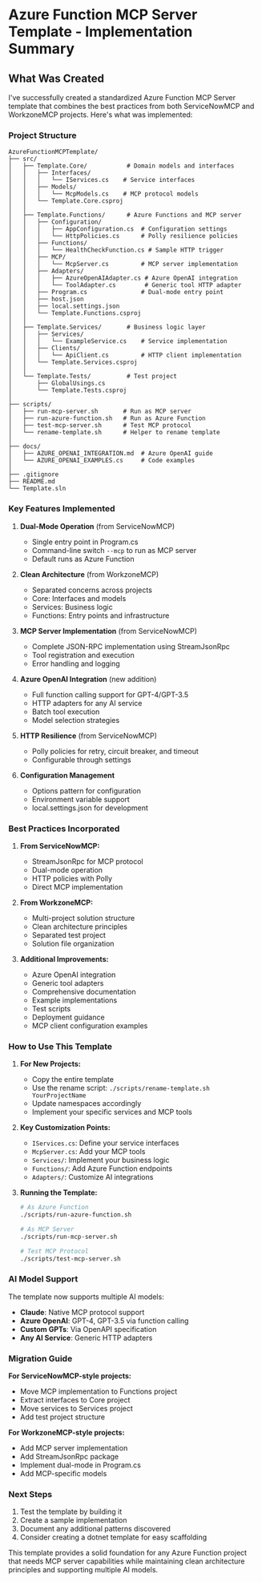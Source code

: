 # Azure Function MCP Server Template - Implementation Summary

## What Was Created

I've successfully created a standardized Azure Function MCP Server template that combines the best practices from both ServiceNowMCP and WorkzoneMCP projects. Here's what was implemented:

### Project Structure

```
AzureFunctionMCPTemplate/
├── src/
│   ├── Template.Core/           # Domain models and interfaces
│   │   ├── Interfaces/
│   │   │   └── IServices.cs    # Service interfaces
│   │   ├── Models/
│   │   │   └── McpModels.cs    # MCP protocol models
│   │   └── Template.Core.csproj
│   │
│   ├── Template.Functions/      # Azure Functions and MCP server
│   │   ├── Configuration/
│   │   │   ├── AppConfiguration.cs  # Configuration settings
│   │   │   └── HttpPolicies.cs      # Polly resilience policies
│   │   ├── Functions/
│   │   │   └── HealthCheckFunction.cs # Sample HTTP trigger
│   │   ├── MCP/
│   │   │   └── McpServer.cs         # MCP server implementation
│   │   ├── Adapters/
│   │   │   ├── AzureOpenAIAdapter.cs # Azure OpenAI integration
│   │   │   └── ToolAdapter.cs        # Generic tool HTTP adapter
│   │   ├── Program.cs               # Dual-mode entry point
│   │   ├── host.json
│   │   ├── local.settings.json
│   │   └── Template.Functions.csproj
│   │
│   ├── Template.Services/       # Business logic layer
│   │   ├── Services/
│   │   │   └── ExampleService.cs    # Service implementation
│   │   ├── Clients/
│   │   │   └── ApiClient.cs         # HTTP client implementation
│   │   └── Template.Services.csproj
│   │
│   └── Template.Tests/          # Test project
│       ├── GlobalUsings.cs
│       └── Template.Tests.csproj
│
├── scripts/
│   ├── run-mcp-server.sh       # Run as MCP server
│   ├── run-azure-function.sh   # Run as Azure Function
│   ├── test-mcp-server.sh      # Test MCP protocol
│   └── rename-template.sh      # Helper to rename template
│
├── docs/
│   ├── AZURE_OPENAI_INTEGRATION.md  # Azure OpenAI guide
│   └── AZURE_OPENAI_EXAMPLES.cs     # Code examples
│
├── .gitignore
├── README.md
└── Template.sln
```

### Key Features Implemented

1. **Dual-Mode Operation** (from ServiceNowMCP)
   - Single entry point in Program.cs
   - Command-line switch `--mcp` to run as MCP server
   - Default runs as Azure Function

2. **Clean Architecture** (from WorkzoneMCP)
   - Separated concerns across projects
   - Core: Interfaces and models
   - Services: Business logic
   - Functions: Entry points and infrastructure

3. **MCP Server Implementation** (from ServiceNowMCP)
   - Complete JSON-RPC implementation using StreamJsonRpc
   - Tool registration and execution
   - Error handling and logging

4. **Azure OpenAI Integration** (new addition)
   - Full function calling support for GPT-4/GPT-3.5
   - HTTP adapters for any AI service
   - Batch tool execution
   - Model selection strategies

5. **HTTP Resilience** (from ServiceNowMCP)
   - Polly policies for retry, circuit breaker, and timeout
   - Configurable through settings

6. **Configuration Management**
   - Options pattern for configuration
   - Environment variable support
   - local.settings.json for development

### Best Practices Incorporated

1. **From ServiceNowMCP:**
   - StreamJsonRpc for MCP protocol
   - Dual-mode operation
   - HTTP policies with Polly
   - Direct MCP implementation

2. **From WorkzoneMCP:**
   - Multi-project solution structure
   - Clean architecture principles
   - Separated test project
   - Solution file organization

3. **Additional Improvements:**
   - Azure OpenAI integration
   - Generic tool adapters
   - Comprehensive documentation
   - Example implementations
   - Test scripts
   - Deployment guidance
   - MCP client configuration examples

### How to Use This Template

1. **For New Projects:**
   - Copy the entire template
   - Use the rename script: `./scripts/rename-template.sh YourProjectName`
   - Update namespaces accordingly
   - Implement your specific services and MCP tools

2. **Key Customization Points:**
   - `IServices.cs`: Define your service interfaces
   - `McpServer.cs`: Add your MCP tools
   - `Services/`: Implement your business logic
   - `Functions/`: Add Azure Function endpoints
   - `Adapters/`: Customize AI integrations

3. **Running the Template:**
   ```bash
   # As Azure Function
   ./scripts/run-azure-function.sh
   
   # As MCP Server
   ./scripts/run-mcp-server.sh
   
   # Test MCP Protocol
   ./scripts/test-mcp-server.sh
   ```

### AI Model Support

The template now supports multiple AI models:

- **Claude**: Native MCP protocol support
- **Azure OpenAI**: GPT-4, GPT-3.5 via function calling
- **Custom GPTs**: Via OpenAPI specification
- **Any AI Service**: Generic HTTP adapters

### Migration Guide

**For ServiceNowMCP-style projects:**
- Move MCP implementation to Functions project
- Extract interfaces to Core project
- Move services to Services project
- Add test project structure

**For WorkzoneMCP-style projects:**
- Add MCP server implementation
- Add StreamJsonRpc package
- Implement dual-mode in Program.cs
- Add MCP-specific models

### Next Steps

1. Test the template by building it
2. Create a sample implementation
3. Document any additional patterns discovered
4. Consider creating a dotnet template for easy scaffolding

This template provides a solid foundation for any Azure Function project that needs MCP server capabilities while maintaining clean architecture principles and supporting multiple AI models.